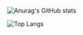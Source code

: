 ![Anurag's GitHub stats](https://github-readme-stats.vercel.app/api?username=DrasticLp&count_private=true&theme=radical)

![Top Langs](https://github-readme-stats.vercel.app/api/top-langs/?username=DrasticLp&langs_count=8&count_private=true&theme=radical)

